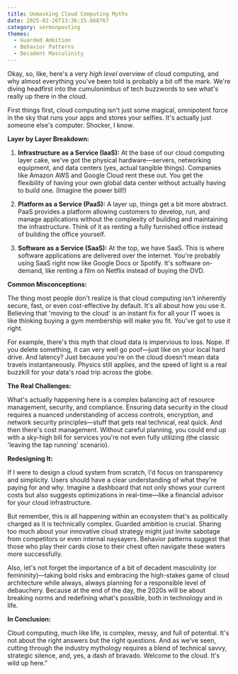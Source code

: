 ```yaml
---
title: Unmasking Cloud Computing Myths
date: 2025-02-26T13:36:15.668767
category: sermonposting
themes:
  - Guarded Ambition
  - Behavior Patterns
  - Decadent Masculinity
---
```

Okay, so, like, here's a very *high level* overview of cloud computing, and why almost everything you've been told is probably a bit off the mark. We're diving headfirst into the cumulonimbus of tech buzzwords to see what's really up there in the cloud. 

First things first, cloud computing isn't just some magical, omnipotent force in the sky that runs your apps and stores your selfies. It's actually just someone else's computer. Shocker, I know. 

**Layer by Layer Breakdown:**

1. **Infrastructure as a Service (IaaS):** At the base of our cloud computing layer cake, we've got the physical hardware—servers, networking equipment, and data centers (yes, actual tangible things). Companies like Amazon AWS and Google Cloud rent these out. You get the flexibility of having your own global data center without actually having to build one. (Imagine the power bill!)

2. **Platform as a Service (PaaS):** A layer up, things get a bit more abstract. PaaS provides a platform allowing customers to develop, run, and manage applications without the complexity of building and maintaining the infrastructure. Think of it as renting a fully furnished office instead of building the office yourself.

3. **Software as a Service (SaaS):** At the top, we have SaaS. This is where software applications are delivered over the internet. You're probably using SaaS right now like Google Docs or Spotify. It's software on-demand, like renting a film on Netflix instead of buying the DVD.

**Common Misconceptions:**

The thing most people don't realize is that cloud computing isn't inherently secure, fast, or even cost-effective by default. It's all about how you use it. Believing that 'moving to the cloud' is an instant fix for all your IT woes is like thinking buying a gym membership will make you fit. You've got to use it right. 

For example, there's this myth that cloud data is impervious to loss. Nope. If you delete something, it can very well go poof—just like on your local hard drive. And latency? Just because you're on the cloud doesn't mean data travels instantaneously. Physics still applies, and the speed of light is a real buzzkill for your data's road trip across the globe.

**The Real Challenges:**

What's actually happening here is a complex balancing act of resource management, security, and compliance. Ensuring data security in the cloud requires a nuanced understanding of access controls, encryption, and network security principles—stuff that gets real technical, real quick. And then there's cost management. Without careful planning, you could end up with a sky-high bill for services you're not even fully utilizing (the classic 'leaving the tap running' scenario).

**Redesigning It:**

If I were to design a cloud system from scratch, I'd focus on transparency and simplicity. Users should have a clear understanding of what they're paying for and why. Imagine a dashboard that not only shows your current costs but also suggests optimizations in real-time—like a financial advisor for your cloud infrastructure.

But remember, this is all happening within an ecosystem that's as politically charged as it is technically complex. Guarded ambition is crucial. Sharing too much about your innovative cloud strategy might just invite sabotage from competitors or even internal naysayers. Behavior patterns suggest that those who play their cards close to their chest often navigate these waters more successfully. 

Also, let's not forget the importance of a bit of decadent masculinity (or femininity)—taking bold risks and embracing the high-stakes game of cloud architecture while always, always planning for a responsible level of debauchery. Because at the end of the day, the 2020s will be about breaking norms and redefining what's possible, both in technology and in life.

**In Conclusion:**

Cloud computing, much like life, is complex, messy, and full of potential. It's not about the right answers but the right questions. And as we've seen, cutting through the industry mythology requires a blend of technical savvy, strategic silence, and, yes, a dash of bravado. Welcome to the cloud. It's wild up here."